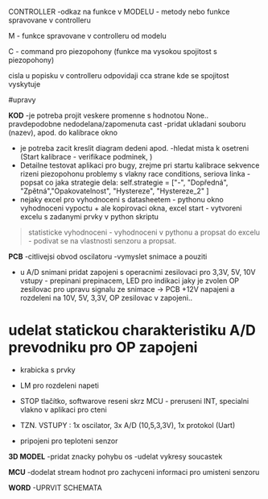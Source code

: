 CONTROLLER -odkaz na funkce v MODELU - metody nebo funkce spravovane v controlleru

M - funkce spravovane v controlleru od modelu

C - command pro piezopohony (funkce ma vysokou spojitost s piezopohony)



cisla u popisku v controlleru odpovidaji cca strane kde se spojitost vyskytuje





#upravy

**KOD**
-je potreba projit veskere promenne s hodnotou None.. pravdepodobne nedodelana/zapomenuta cast 
-pridat ukladani souboru (nazev),  apod. do kalibrace okno
- je potreba zacit kreslit diagram dedeni apod.
-hledat mista k osetreni (Start kalibrace - verifikace podminek, )
- Detailne testovat aplikaci pro bugy, zrejme pri startu kalibrace sekvence rizeni piezopohonu problemy s vlakny race conditions, seriova linka
-popsat co jaka strategie dela: self.strategie = ["-", "Dopředná", "Zpětná","Opakovatelnost", "Hystereze", "Hystereze_2" ]
- nejaky excel pro vyhodnoceni s datasheetem - pythonu okno vyhodnoceni vypoctu + ale kopirovaci okna,
excel start - vytvoreni excelu s zadanymi prvky v python skriptu
> statisticke vyhodnoceni - vyhodnoceni v pythonu a propsat do excelu - podivat se na vlastnosti senzoru a propsat.



**PCB**
-citlivejsi obvod oscilatoru
-vymyslet snimace a pouziti
- u A/D snimani pridat zapojeni s operacnimi zesilovaci pro 3,3V, 5V, 10V vstupy - prepinani prepinacem,
LED pro indikaci jaky je zvolen OP zesilovac pro upravu signalu ze snimace -> PCB +12V napajeni a rozdeleni na 10V, 5V, 3,3V,
OP zesilovac v zapojeni..
# udelat statickou charakteristiku A/D prevodniku pro OP zapojeni
- krabicka s prvky
- LM pro rozdeleni napeti
- STOP tlačítko, softwarove reseni skrz MCU - preruseni INT, specialni vlakno v aplikaci pro cteni 

- TZN. VSTUPY : 1x oscilator, 3x A/D (10,5,3,3V), 1x protokol (Uart)
- pripojeni pro teploteni senzor


**3D MODEL**
-pridat znacky pohybu os
-udelat vykresy soucastek


**MCU**
-dodelat stream hodnot pro zachyceni informaci pro umisteni senzoru


**WORD**
-UPRVIT SCHEMATA